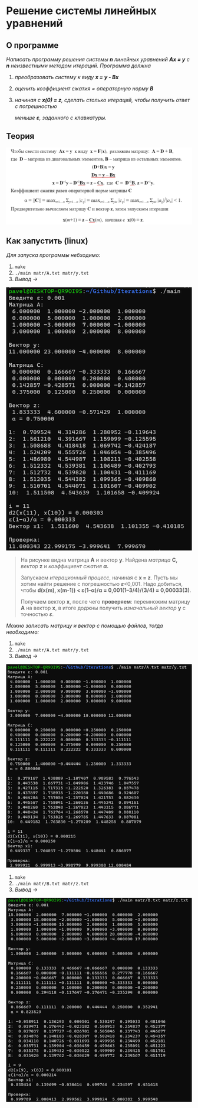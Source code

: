 # Решение системы линейных уравнений

## О программе

*Написать программу решения системы **n** линейных уравнений **Ax = y** с **n** неизвестными методом итераций. Программа должна*

1. *преобразовать систему к виду **x = y - Bx***
2. *оценить коэффициент сжатия = операторную норму **B***
3. *начиная с **x(0) = z**, сделать столько итераций, чтобы получить ответ с погрешностью*
    
    *меньше **ε**, заданного с клавиатуры.*
    

## Теория

![Untitled](img/teori.png)

## Как запустить (linux)

*Для запуска программы небходимо:*

1. `make`
2. `./main matr/A.txt matr/y.txt`
3. *Вывод →*

![Untitled](img/urav1.png)

> На рисунке видна матрица **A** и вектор **y**.  Найдена *матрица* **C,** *вектор* **z** и *коэффициент сжатия **α.***
> 
> 
>    Запускаем *итерационный процесс*, начиная с **x = z**. Пусть мы хотим найти решение с погрешностью ***ε***<0,001. Надо добиться, чтобы **d(x(m), x(m-1)) < ε(1–α)/α = 0,001(1–3/4)/(3/4) = 0,00033(3)**.
> 
>    Получаем вектор **x**, после чего **проверяем**: перемножим матрицу **A** на вектор **x**, в итоге доджны получить *изначальный вектор* **y** с точностью ***ε**.*
> 

*Можно записать матрицу и вектор с помощью файлов, тогда необходимо:*

1. `make`
2. `./main matr/A.txt matr/y.txt`
3. *Вывод →*

![Untitled](img/urav2.png)

1. `make`
2. `./main matr/B.txt matr/z.txt`
3. *Вывод →*

![Untitled](img/urav3.png)